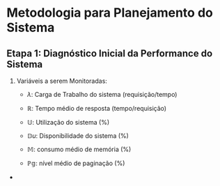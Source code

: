 # **Metodologia para Planejamento do Sistema**

## Etapa 1: Diagnóstico Inicial da Performance do Sistema

1) Variáveis a serem Monitoradas:
	
	- $\lambda$: Carga de Trabalho do sistema (requisição/tempo)
		
	- $\mathbb{R}$: Tempo médio de resposta (tempo/requisição)
		
	- $\mathbb{U}$: Utilização do sistema (%)
		
	- $\mathbb{D}u$: Disponibilidade do sistema (%)
		
	- $\mathbb{M}$: consumo médio de memória (%)
		
	- $\mathbb{Pg}$: nível médio de paginação (%)
- 